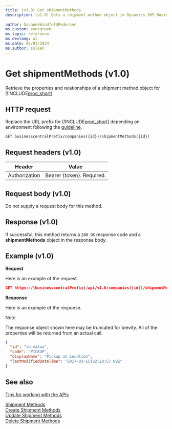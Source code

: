 ```yaml
---
title: (v1.0) Get shipmentMethods
description: (v1.0) Gets a shipment method object in Dynamics 365 Business Central. 
 
author: SusanneWindfeldPedersen
ms.custom: evergreen
ms.topic: reference
ms.devlang: al
ms.date: 05/01/2024
ms.author: solsen
---
```


# Get shipmentMethods (v1.0)
Retrieve the properties and relationships of a shipment method object for [!INCLUDE[prod_short](../../../includes/prod_short.md)].

## HTTP request
Replace the URL prefix for [!INCLUDE[prod_short](../../../includes/prod_short.md)] depending on environment following the [guideline](../../v1.0/endpoints-apis-for-dynamics.md).

```
GET businesscentralPrefix/companies({id})/shipmentMethods({id})
```

## Request headers (v1.0)

|Header|Value|
|------|-----|
|Authorization  |Bearer {token}. Required. |

## Request body (v1.0)
Do not supply a request body for this method.

## Response (v1.0)
If successful, this method returns a ```200 OK``` response code and a **shipmentMethods** object in the response body.

## Example (v1.0)

**Request**

Here is an example of the request.
```json
GET https://{businesscentralPrefix}/api/v1.0/companies({id})/shipmentMethods({id})
```

**Response**

Here is an example of the response. 

> [!NOTE]  
>   The response object shown here may be truncated for brevity. All of the properties will be returned from an actual call.

```json
{
  "id": "id-value",
  "code": "PICKUP",
  "displayName": "Pickup at Location",
  "lastModifiedDateTime": "2017-03-15T02:20:57.09Z"
}
```


## See also
[Tips for working with the APIs](../../../developer/devenv-connect-apps-tips.md)  

[Shipment Methods](../resources/dynamics_shipmentmethods.md)  
[Create Shipment Methods](../api/dynamics_create_shipmentmethods.md)  
[Update Shipment Methods](../api/dynamics_shipmentmethods_update.md)  
[Delete Shipment Methods](../api/dynamics_shipmentmethods_delete.md)  